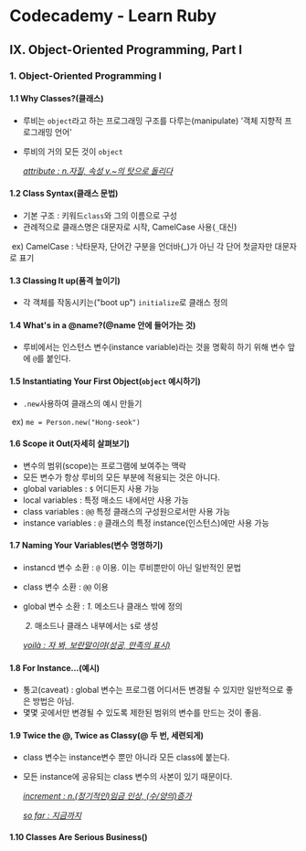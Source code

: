 # Codecademy - Learn Ruby

## Ⅸ. Object-Oriented Programming, Part Ⅰ

### 1. Object-Oriented Programming Ⅰ

#### 1.1 Why Classes?(클래스)

- 루비는 `object`라고 하는 프로그래밍 구조를 다루는(manipulate) '객체 지향적 프로그래밍 언어'
- 루비의 거의 모든 것이 `object`

  <u>*attribute : n.자질, 속성 v.~의 탓으로 돌리다*</u>

#### 1.2 Class Syntax(클래스 문법)

- 기본 구조 : 키워드`class`와 그의 이름으로 구성
- 관례적으로 클래스명은 대문자로 시작, CamelCase 사용(`_`대신)

​    ex) CamelCase : 낙타문자, 단어간 구분을 언더바(_)가 아닌 각 단어 첫글자만 대문자로 표기

#### 1.3 Classing It up(품격 높이기)

- 각 객체를 작동시키는("boot up") `initialize`로 클래스 정의

#### 1.4 What's in a @name?(@name 안에 들어가는 것)

- 루비에서는 인스턴스 변수(instance variable)라는 것을 명확히 하기 위해 변수 앞에 `@`를 붙인다.

#### 1.5 Instantiating Your First Object(`object` 예시하기)

- `.new`사용하여 클래스의 예시 만들기

​    ex) `me = Person.new("Hong-seok")`

#### 1.6 Scope it Out(자세히 살펴보기)

- 변수의 범위(scope)는 프로그램에 보여주는 맥락
- 모든 변수가 항상 루비의 모든 부분에 적용되는 것은 아니다.
- global variables : `$` 어디든지 사용 가능
- local variables : 특정 매소드 내에서만 사용 가능
- class variables : `@@` 특정 클래스의 구성원으로서만 사용 가능
- instance variables : `@` 클래스의 특정 instance(인스턴스)에만 사용 가능

#### 1.7 Naming Your Variables(변수 명명하기)

- instancd 변수 소환 : `@` 이용. 이는 루비뿐만이 아닌 일반적인 문법

- class 변수 소환 : `@@` 이용

- global 변수 소환 : *1.* 메소드나 클래스 밖에 정의

  ​			       *2.* 매소드나 클래스 내부에서는 `$`로 생성

  <u>*voilà : 자 봐, 보란말이야(성공, 만족의 표시)*</u>

#### 1.8 For Instance...(예시)

- 통고(caveat) : global 변수는 프로그램 어디서든 변경될 수 있지만 일반적으로 좋은 방법은 아님.
- 몇몇 곳에서만 변경될 수 있도록 제한된 범위의 변수를 만드는 것이 좋음.

#### 1.9 Twice the @, Twice as Classy(@ 두 번, 세련되게)

- class 변수는 instance변수 뿐만 아니라 모든 class에 붙는다.

- 모든 instance에 공유되는 class 변수의 사본이 있기 때문이다.

  <u>*increment : n.(정기적인)임금 인상, (수/양의)증가*</u>

  <u>*so far : 지금까지*</u>

#### 1.10 Classes Are Serious Business()